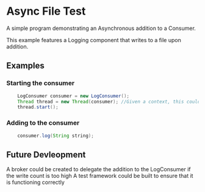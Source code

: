 # Async File Test

A simple program demonstrating an Asynchronous addition to a Consumer.

This example features a Logging component that writes to a file upon addition.

## Examples

### Starting the consumer

```java
    LogConsumer consumer = new LogConsumer();
    Thread thread = new Thread(consumer); //Given a context, this could be simplified
    thread.start();
```

### Adding to the consumer

```java
    consumer.log(String string);
```

## Future Devleopment

A broker could be created to delegate the addition to the LogConsumer if the write count is too high
A test framework could be built to ensure that it is functioning correctly